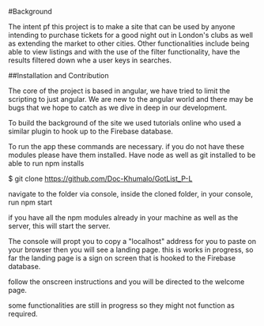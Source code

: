 #Background

The intent pf this project is to make a site that can be used by anyone intending to purchase tickets for a good night out in London's clubs as well as extending the market to other cities. Other functionalities include being able to view listings and with the use of the filter functionality, have the results filtered down whe a user keys in searches.

##Installation and Contribution

The core of the project is based in angular, we have tried to limit the scripting to just angular. We are new to the angular world and there may be bugs that we hope to catch as we dive in deep in our development.

To build the background of the site we used tutorials online who used a similar plugin to hook up to the Firebase database.

To run the app these commands are necessary. if you do not have these modules please have them installed. Have node as well as git installed to be able to run npm installs

$ git clone https://github.com/Doc-Khumalo/GotList_P-L

navigate to the folder via console, inside the cloned folder, in your console, run npm start

if you have all the npm modules already in your machine as well as the server, this will start the server.

The console will propt you to copy a "localhost" address for you to paste on your browser then you will see a landing page. this is works in progress, so far the landing page is a sign on screen that is hooked to the Firebase database.

follow the onscreen instructions and you will be directed to the welcome page.

some functionalities are still in progress so they might not function as required.
